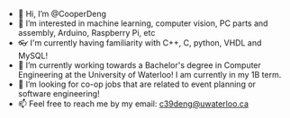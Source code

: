 - 👋 Hi, I’m @CooperDeng
- 👀 I’m interested in machine learning, computer vision, PC parts and assembly, Arduino, Raspberry Pi, etc
- 👓 I'm currently having familiarity with C++, C, python, VHDL and MySQL!
- 🌱 I’m currently working towards a Bachelor's degree in Computer Engineering at the University of Waterloo! I am currently in my 1B term.
- 💞️ I’m looking for co-op jobs that are related to event planning or software engineering! 
- 📫 Feel free to reach me by my email: c39deng@uwaterloo.ca
